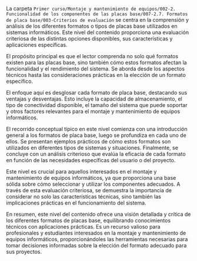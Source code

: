 La carpeta `Primer curso/Montaje y mantenimiento de equipos/002-2. Funcionalidad de los componentes de las placas base/007-2.7. Formatos de placa base/003-Criterios de evaluación` se centra en la comprensión y análisis de los diferentes formatos o tipos de placas base utilizados en sistemas informáticos. Este nivel del contenido proporciona una evaluación criteriosa de las distintas opciones disponibles, sus características y aplicaciones específicas.

El propósito principal es que el lector comprenda no solo qué formatos existen para las placas base, sino también cómo estos formatos afectan la funcionalidad y el rendimiento del sistema. Se aborda desde los aspectos técnicos hasta las consideraciones prácticas en la elección de un formato específico.

El enfoque aquí es desglosar cada formato de placa base, destacando sus ventajas y desventajas. Esto incluye la capacidad de almacenamiento, el tipo de conectividad disponible, el tamaño del sistema que puede soportar y otros factores relevantes para el montaje y mantenimiento de equipos informáticos.

El recorrido conceptual típico en este nivel comienza con una introducción general a los formatos de placa base, luego se profundiza en cada uno de ellos. Se presentan ejemplos prácticos de cómo estos formatos son utilizados en diferentes tipos de sistemas y situaciones. Finalmente, se concluye con un análisis criterioso que evalúa la eficacia de cada formato en función de las necesidades específicas del usuario o del proyecto.

Este nivel es crucial para aquellos interesados en el montaje y mantenimiento de equipos informáticos, ya que proporciona una base sólida sobre cómo seleccionar y utilizar los componentes adecuados. A través de esta evaluación criteriosa, se demuestra la importancia de considerar no solo las características técnicas, sino también las implicaciones prácticas en el funcionamiento del sistema.

En resumen, este nivel del contenido ofrece una visión detallada y crítica de los diferentes formatos de placas base, equilibrando conocimientos técnicos con aplicaciones prácticas. Es un recurso valioso para profesionales y estudiantes interesados en la montaje y mantenimiento de equipos informáticos, proporcionándoles las herramientas necesarias para tomar decisiones informadas sobre la elección del formato adecuado para sus proyectos.
